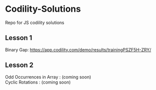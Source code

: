 # Codility-Solutions
Repo for JS codility solutions

## Lesson 1  
Binary Gap: https://app.codility.com/demo/results/trainingPSZF5H-ZRY/  

## Lesson 2
Odd Occurrences in Array :   (coming soon)  
Cyclic Rotations :   (coming soon)  
